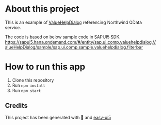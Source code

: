 # About this project
This is an example of [ValueHelpDialog](https://sapui5.hana.ondemand.com/#/api/sap.ui.comp.valuehelpdialog.ValueHelpDialog) referencing Northwind OData service.

The code is based on below sample code in SAPUI5 SDK.
https://sapui5.hana.ondemand.com/#/entity/sap.ui.comp.valuehelpdialog.ValueHelpDialog/sample/sap.ui.comp.sample.valuehelpdialog.filterbar

# How to run this app
1. Clone this repository
2. Run `npm install`
3. Run `npm start`

## Credits
This project has been generated with 💙 and [easy-ui5](https://github.com/SAP)
